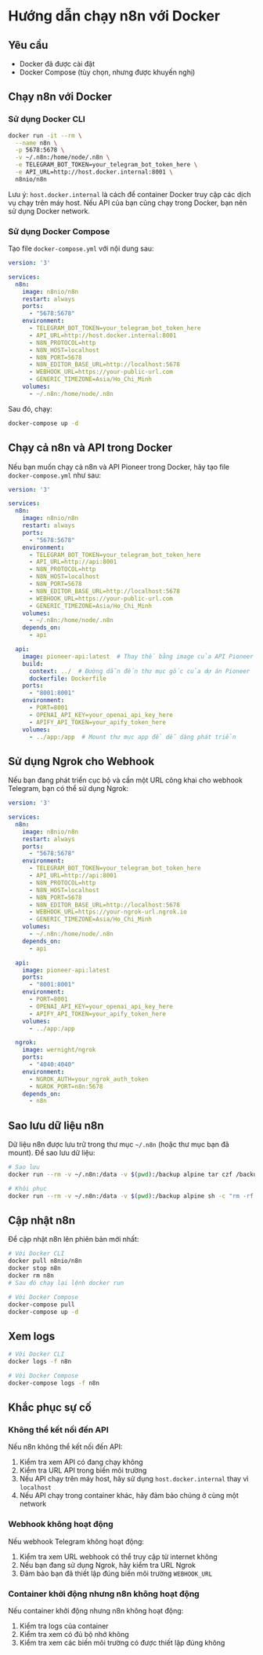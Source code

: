 # Hướng dẫn chạy n8n với Docker

## Yêu cầu

- Docker đã được cài đặt
- Docker Compose (tùy chọn, nhưng được khuyến nghị)

## Chạy n8n với Docker

### Sử dụng Docker CLI

```bash
docker run -it --rm \
  --name n8n \
  -p 5678:5678 \
  -v ~/.n8n:/home/node/.n8n \
  -e TELEGRAM_BOT_TOKEN=your_telegram_bot_token_here \
  -e API_URL=http://host.docker.internal:8001 \
  n8nio/n8n
```

Lưu ý: `host.docker.internal` là cách để container Docker truy cập các dịch vụ chạy trên máy host. Nếu API của bạn cũng chạy trong Docker, bạn nên sử dụng Docker network.

### Sử dụng Docker Compose

Tạo file `docker-compose.yml` với nội dung sau:

```yaml
version: '3'

services:
  n8n:
    image: n8nio/n8n
    restart: always
    ports:
      - "5678:5678"
    environment:
      - TELEGRAM_BOT_TOKEN=your_telegram_bot_token_here
      - API_URL=http://host.docker.internal:8001
      - N8N_PROTOCOL=http
      - N8N_HOST=localhost
      - N8N_PORT=5678
      - N8N_EDITOR_BASE_URL=http://localhost:5678
      - WEBHOOK_URL=https://your-public-url.com
      - GENERIC_TIMEZONE=Asia/Ho_Chi_Minh
    volumes:
      - ~/.n8n:/home/node/.n8n
```

Sau đó, chạy:

```bash
docker-compose up -d
```

## Chạy cả n8n và API trong Docker

Nếu bạn muốn chạy cả n8n và API Pioneer trong Docker, hãy tạo file `docker-compose.yml` như sau:

```yaml
version: '3'

services:
  n8n:
    image: n8nio/n8n
    restart: always
    ports:
      - "5678:5678"
    environment:
      - TELEGRAM_BOT_TOKEN=your_telegram_bot_token_here
      - API_URL=http://api:8001
      - N8N_PROTOCOL=http
      - N8N_HOST=localhost
      - N8N_PORT=5678
      - N8N_EDITOR_BASE_URL=http://localhost:5678
      - WEBHOOK_URL=https://your-public-url.com
      - GENERIC_TIMEZONE=Asia/Ho_Chi_Minh
    volumes:
      - ~/.n8n:/home/node/.n8n
    depends_on:
      - api

  api:
    image: pioneer-api:latest  # Thay thế bằng image của API Pioneer
    build:
      context: ../  # Đường dẫn đến thư mục gốc của dự án Pioneer
      dockerfile: Dockerfile
    ports:
      - "8001:8001"
    environment:
      - PORT=8001
      - OPENAI_API_KEY=your_openai_api_key_here
      - APIFY_API_TOKEN=your_apify_token_here
    volumes:
      - ../app:/app  # Mount thư mục app để dễ dàng phát triển
```

## Sử dụng Ngrok cho Webhook

Nếu bạn đang phát triển cục bộ và cần một URL công khai cho webhook Telegram, bạn có thể sử dụng Ngrok:

```yaml
version: '3'

services:
  n8n:
    image: n8nio/n8n
    restart: always
    ports:
      - "5678:5678"
    environment:
      - TELEGRAM_BOT_TOKEN=your_telegram_bot_token_here
      - API_URL=http://api:8001
      - N8N_PROTOCOL=http
      - N8N_HOST=localhost
      - N8N_PORT=5678
      - N8N_EDITOR_BASE_URL=http://localhost:5678
      - WEBHOOK_URL=https://your-ngrok-url.ngrok.io
      - GENERIC_TIMEZONE=Asia/Ho_Chi_Minh
    volumes:
      - ~/.n8n:/home/node/.n8n
    depends_on:
      - api

  api:
    image: pioneer-api:latest
    ports:
      - "8001:8001"
    environment:
      - PORT=8001
      - OPENAI_API_KEY=your_openai_api_key_here
      - APIFY_API_TOKEN=your_apify_token_here
    volumes:
      - ../app:/app

  ngrok:
    image: wernight/ngrok
    ports:
      - "4040:4040"
    environment:
      - NGROK_AUTH=your_ngrok_auth_token
      - NGROK_PORT=n8n:5678
    depends_on:
      - n8n
```

## Sao lưu dữ liệu n8n

Dữ liệu n8n được lưu trữ trong thư mục `~/.n8n` (hoặc thư mục bạn đã mount). Để sao lưu dữ liệu:

```bash
# Sao lưu
docker run --rm -v ~/.n8n:/data -v $(pwd):/backup alpine tar czf /backup/n8n-backup.tar.gz /data

# Khôi phục
docker run --rm -v ~/.n8n:/data -v $(pwd):/backup alpine sh -c "rm -rf /data/* && tar xzf /backup/n8n-backup.tar.gz -C /"
```

## Cập nhật n8n

Để cập nhật n8n lên phiên bản mới nhất:

```bash
# Với Docker CLI
docker pull n8nio/n8n
docker stop n8n
docker rm n8n
# Sau đó chạy lại lệnh docker run

# Với Docker Compose
docker-compose pull
docker-compose up -d
```

## Xem logs

```bash
# Với Docker CLI
docker logs -f n8n

# Với Docker Compose
docker-compose logs -f n8n
```

## Khắc phục sự cố

### Không thể kết nối đến API

Nếu n8n không thể kết nối đến API:

1. Kiểm tra xem API có đang chạy không
2. Kiểm tra URL API trong biến môi trường
3. Nếu API chạy trên máy host, hãy sử dụng `host.docker.internal` thay vì `localhost`
4. Nếu API chạy trong container khác, hãy đảm bảo chúng ở cùng một network

### Webhook không hoạt động

Nếu webhook Telegram không hoạt động:

1. Kiểm tra xem URL webhook có thể truy cập từ internet không
2. Nếu bạn đang sử dụng Ngrok, hãy kiểm tra URL Ngrok
3. Đảm bảo bạn đã thiết lập đúng biến môi trường `WEBHOOK_URL`

### Container khởi động nhưng n8n không hoạt động

Nếu container khởi động nhưng n8n không hoạt động:

1. Kiểm tra logs của container
2. Kiểm tra xem có đủ bộ nhớ không
3. Kiểm tra xem các biến môi trường có được thiết lập đúng không